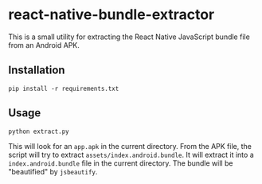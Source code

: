 # react-native-bundle-extractor

This is a small utility for extracting the React Native JavaScript bundle
file from an Android APK.

## Installation

    pip install -r requirements.txt

## Usage

    python extract.py

This will look for an `app.apk` in the current directory. From the APK file,
the script will try to extract `assets/index.android.bundle`. It will extract
it into a `index.android.bundle` file in the current directory. The bundle
will be "beautified" by `jsbeautify`.
